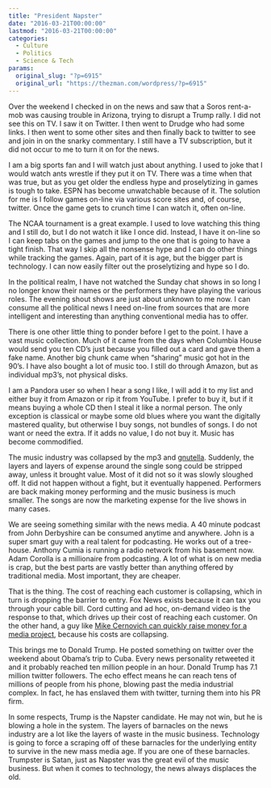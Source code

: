 ```yaml
---
title: "President Napster"
date: "2016-03-21T00:00:00"
lastmod: "2016-03-21T00:00:00"
categories:
  - Culture
  - Politics
  - Science & Tech
params:
  original_slug: "?p=6915"
  original_url: "https://thezman.com/wordpress/?p=6915"
---
```


Over the weekend I checked in on the news and saw that a Soros
rent-a-mob was causing trouble in Arizona, trying to disrupt a Trump
rally. I did not see this on TV. I saw it on Twitter. I then went to
Drudge who had some links. I then went to some other sites and then
finally back to twitter to see and join in on the snarky commentary. I
still have a TV subscription, but it did not occur to me to turn it on
for the news.

I am a big sports fan and I will watch just about anything. I used to
joke that I would watch ants wrestle if they put it on TV. There was a
time when that was true, but as you get older the endless hype and
proselytizing in games is tough to take. ESPN has become unwatchable
because of it. The solution for me is I follow games on-line via various
score sites and, of course, twitter. Once the game gets to crunch time I
can watch it, often on-line.

The NCAA tournament is a great example. I used to love watching this
thing and I still do, but I do not watch it like I once did. Instead, I
have it on-line so I can keep tabs on the games and jump to the one that
is going to have a tight finish. That way I skip all the nonsense hype
and I can do other things while tracking the games. Again, part of it is
age, but the bigger part is technology. I can now easily filter out the
proselytizing and hype so I do.

In the political realm, I have not watched the Sunday chat shows in so
long I no longer know their names or the performers they have playing
the various roles. The evening shout shows are just about unknown to me
now. I can consume all the political news I need on-line from sources
that are more intelligent and interesting than anything conventional
media has to offer.

There is one other little thing to ponder before I get to the point. I
have a vast music collection. Much of it came from the days when
Columbia House would send you ten CD’s just because you filled out a
card and gave them a fake name. Another big chunk came when “sharing”
music got hot in the 90’s. I have also bought a lot of music too. I
still do through Amazon, but as individual mp3’s, not physical disks.

I am a Pandora user so when I hear a song I like, I will add it to my
list and either buy it from Amazon or rip it from YouTube. I prefer to
buy it, but if it means buying a whole CD then I steal it like a normal
person. The only exception is classical or maybe some old blues where
you want the digitally mastered quality, but otherwise I buy songs, not
bundles of songs. I do not want or need the extra. If it adds no value,
I do not buy it. Music has become commodified.

The music industry was collapsed by the mp3 and
[gnutella](https://en.wikipedia.org/wiki/Gnutella). Suddenly, the layers
and layers of expense around the single song could be stripped away,
unless it brought value. Most of it did not so it was slowly sloughed
off. It did not happen without a fight, but it eventually happened.
Performers are back making money performing and the music business is
much smaller. The songs are now the marketing expense for the live shows
in many cases.

We are seeing something similar with the news media. A 40 minute podcast
from John Derbyshire can be consumed anytime and anywhere. John is a
super smart guy with a real talent for podcasting. He works out of a
tree-house. Anthony Cumia is running a radio network from his basement
now. Adam Corolla is a millionaire from podcasting. A lot of what is on
new media is crap, but the best parts are vastly better than anything
offered by traditional media. Most important, they are cheaper.

That is the thing. The cost of reaching each customer is collapsing,
which in turn is dropping the barrier to entry. Fox News exists because
it can tax you through your cable bill. Cord cutting and ad hoc,
on-demand video is the response to that, which drives up their cost of
reaching each customer. On the other hand, a guy like [Mike Cernovich
can quickly raise money for a media
project](http://www.dangerandplay.com/2016/03/19/kickstarter-analysis/),
because his costs are collapsing.

This brings me to Donald Trump. He posted something on twitter over the
weekend about Obama’s trip to Cuba. Every news personality retweeted it
and it probably reached ten million people in an hour. Donald Trump has
7.1 million twitter followers. The echo effect means he can reach tens
of millions of people from his phone, blowing past the media industrial
complex. In fact, he has enslaved them with twitter, turning them into
his PR firm.

In some respects, Trump is the Napster candidate. He may not win, but he
is blowing a hole in the system. The layers of barnacles on the news
industry are a lot like the layers of waste in the music business.
Technology is going to force a scraping off of these barnacles for the
underlying entity to survive in the new mass media age. If you are one
of these barnacles. Trumpster is Satan, just as Napster was the great
evil of the music business. But when it comes to technology, the news
always displaces the old.
